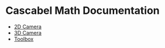 # Cascabel Math Documentation

- [2D Camera](camera2d.md)
- [3D Camera](camera3d.md)
- [Toolbox](toolbox.md)